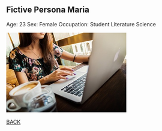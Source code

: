 ## Fictive Persona Maria
Age: 23
Sex: Female
Occupation: Student Literature Science 

![Maria](https://github.com/k3larra/commuter/raw/master/images/Maria321.jpg)

[BACK](Readme.md)
